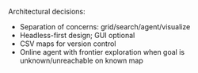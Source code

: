 Architectural decisions:
- Separation of concerns: grid/search/agent/visualize
- Headless-first design; GUI optional
- CSV maps for version control
- Online agent with frontier exploration when goal is unknown/unreachable on known map
